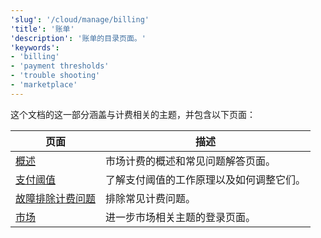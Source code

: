 ```yaml
---
'slug': '/cloud/manage/billing'
'title': '账单'
'description': '账单的目录页面。'
'keywords':
- 'billing'
- 'payment thresholds'
- 'trouble shooting'
- 'marketplace'
---
```


这个文档的这一部分涵盖与计费相关的主题，并包含以下页面：

| 页面                                 | 描述                                                                |
|--------------------------------------|---------------------------------------------------------------------|
| [概述](/cloud/marketplace/marketplace-billing)                         | 市场计费的概述和常见问题解答页面。                                  | 
| [支付阈值](/cloud/billing/payment-thresholds)                        | 了解支付阈值的工作原理以及如何调整它们。                           |
| [故障排除计费问题](/manage/troubleshooting-billing-issues)            | 排除常见计费问题。                                                |
| [市场](/cloud/manage/)                     | 进一步市场相关主题的登录页面。                                     |
